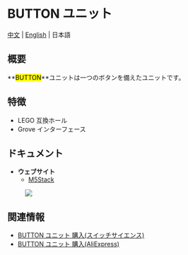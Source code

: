 # BUTTON ユニット

[中文](zh_CN/product_documents/units/unit_button) | [English](en/product_documents/units/unit_button) | 日本語

## 概要

**<mark>BUTTON</mark>**ユニットは一つのボタンを備えたユニットです。

## 特徴

- LEGO 互換ホール
- Grove インターフェース

## ドキュメント

- **ウェブサイト**
  - [M5Stack](https://www.m5stack.com)

<figure>
    <img src="assets/img/product_pics/units/M5GO_Unit_button.png">
</figure>

## 関連情報

- [BUTTON ユニット 購入(スイッチサイエンス)](https://www.switch-science.com/catalog/4047/)
- [BUTTON ユニット 購入(AliExpress)](https://www.aliexpress.com/store/product/M5Stack-ESP32-Arduino-Micropython-GPIO-Blockly/3226069_32921805637.html)